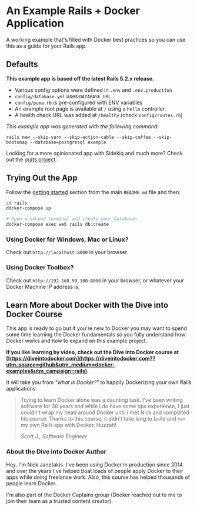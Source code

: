 # An Example Rails + Docker Application

A working example that's filled with Docker best practices so you can use this
as a guide for your Rails app.

## Defaults

**This example app is based off the latest Rails 5.2.x release.**

- Various config options were defined in `.env` and `.env.production`
- `config/database.yml` uses `DATABASE_URL`
- `config/puma.rb` is pre-configured with ENV variables
- An example root page is available at `/` using a `hello` controller
- A health check URL was added at `/healthy` (check `config/routes.rb`)

*This example app was generated with the following command:*

`rails new --skip-yarn --skip-action-cable --skip-coffee --skip-bootsnap --database=postgresql example`

Looking for a more opinionated app with Sidekiq and much more? Check out the
[orats project](https://github.com/nickjj/orats).

## Trying Out the App

Follow the [getting started](https://github.com/nickjj/docker-web-framework-examples#getting-started) section
from the main `README.md` file and then:

```sh
cd rails
docker-compose up

# Open a second terminal and create your database:
docker-compose exec web rails db:create
```

### Using Docker for Windows, Mac or Linux?

Check out `http://localhost:8000` in your browser.

### Using Docker Toolbox?

Check out `http://192.168.99.100:8000` in your browser, or whatever your Docker
Machine IP address is.

## Learn More about Docker with the Dive into Docker Course

This app is ready to go but if you're new to Docker you may want to spend some
time learning the Docker fundamentals so you fully understand how Docker works
and how to expand on this example project.

**If you like learning by video, check out the Dive into Docker course at
[https://diveintodocker.com](https://diveintodocker.com??utm_source=github&utm_medium=docker-examples&utm_campaign=rails)**.

It will take you from *"what is Docker?"* to happily Dockerizing your own Rails
applications.

> Trying to learn Docker alone was a daunting task. I've been writing software
> for 30 years and while I do have some ops experience, I just couldn't wrap my
> head around Docker until I met Nick and completed his course. Thanks to this
> course, it didn't take long to build and run my own Rails app with Docker. Huzzah!
>
> *Scott J., Software Engineer*

### About the Dive into Docker Author

Hey, I'm Nick Janetakis. I've been using Docker in production since 2014 and
over the years I've helped boat loads of people apply Docker to their
apps while doing freelance work. Also, this course has helped thousands of people
learn Docker.

I'm also part of the Docker Captains group (Docker reached out to me to join
their team as a trusted content creator).
